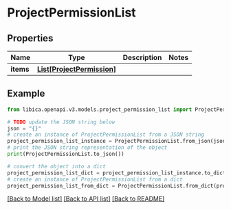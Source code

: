 # ProjectPermissionList


## Properties

Name | Type | Description | Notes
------------ | ------------- | ------------- | -------------
**items** | [**List[ProjectPermission]**](ProjectPermission.md) |  | 

## Example

```python
from libica.openapi.v3.models.project_permission_list import ProjectPermissionList

# TODO update the JSON string below
json = "{}"
# create an instance of ProjectPermissionList from a JSON string
project_permission_list_instance = ProjectPermissionList.from_json(json)
# print the JSON string representation of the object
print(ProjectPermissionList.to_json())

# convert the object into a dict
project_permission_list_dict = project_permission_list_instance.to_dict()
# create an instance of ProjectPermissionList from a dict
project_permission_list_from_dict = ProjectPermissionList.from_dict(project_permission_list_dict)
```
[[Back to Model list]](../README.md#documentation-for-models) [[Back to API list]](../README.md#documentation-for-api-endpoints) [[Back to README]](../README.md)


